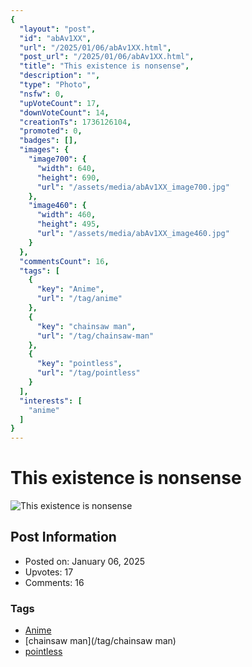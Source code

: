 ```yaml
---
{
  "layout": "post",
  "id": "abAv1XX",
  "url": "/2025/01/06/abAv1XX.html",
  "post_url": "/2025/01/06/abAv1XX.html",
  "title": "This existence is nonsense",
  "description": "",
  "type": "Photo",
  "nsfw": 0,
  "upVoteCount": 17,
  "downVoteCount": 14,
  "creationTs": 1736126104,
  "promoted": 0,
  "badges": [],
  "images": {
    "image700": {
      "width": 640,
      "height": 690,
      "url": "/assets/media/abAv1XX_image700.jpg"
    },
    "image460": {
      "width": 460,
      "height": 495,
      "url": "/assets/media/abAv1XX_image460.jpg"
    }
  },
  "commentsCount": 16,
  "tags": [
    {
      "key": "Anime",
      "url": "/tag/anime"
    },
    {
      "key": "chainsaw man",
      "url": "/tag/chainsaw-man"
    },
    {
      "key": "pointless",
      "url": "/tag/pointless"
    }
  ],
  "interests": [
    "anime"
  ]
}
---
```


# This existence is nonsense

![This existence is nonsense](/assets/media/abAv1XX_image700.jpg)

## Post Information

- Posted on: January 06, 2025
- Upvotes: 17
- Comments: 16

### Tags

- [Anime](/tag/Anime)
- [chainsaw man](/tag/chainsaw man)
- [pointless](/tag/pointless)
